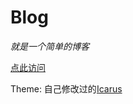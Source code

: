 # Blog

*就是一个简单的博客*

[点此访问](https://problem233.github.io/)

Theme: 自己修改过的[Icarus](https://github.com/Problem233/hexo-theme-icarus)
